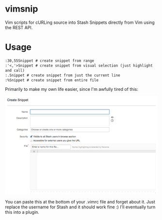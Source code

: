 vimsnip
=======

Vim scripts for cURLing source into Stash Snippets directly from Vim using the REST API.

Usage
======
```
:30,55Snippet # create snippet from range
:'<,'>Snippet # create snippet from visual selection (just highlight and call)
:.Snippet # create snippet from just the current line
:%Snippet # create snippet from entire file
  ```
  
Primarily to make my own life easier, since I'm awfully tired of this:

![Logo](snippet.png)


You can paste this at the bottom of your .vimrc file and forget about it. Just replace the username for Stash and it should work fine :) I'll eventually turn this into a plugin.
